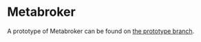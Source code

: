 # Metabroker

A prototype of Metabroker can be found on
[the prototype branch](https://github.com/SUSE/metabroker/tree/prototype).
